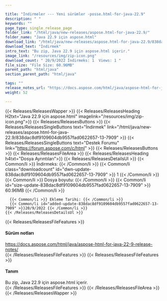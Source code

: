 ```yaml
---

title: "İndirmeler --- Yeni sürümler -posse.html-for-java-22.9"
description: " "
keywords: ""
page_type: single_release_page
folder_link: "/html/java/new-releases/aspose.html-for-java-22.9/"
folder_name: "Java 22.9 için aspose.html"
download_link: "/html/java/new-releases/aspose.html-for-java-22.9/838dac8df9109604db9557fad0622657-13-7909"
download_text: "İndirmek"
intro_text: "Bu zip, Java 22.9 için aspose.html içerir."
image_link: "/resources/img/zip-icon.png"
download_count: " 20/9/2022 İndirmeks: 1  Views: 1 "
file_size: "File Size: 60.96MB"
parent_path: "html/java"
section_parent_path: "html/java"

tags: ""
release_notes_url: "https://docs.aspose.com/html/java/aspose-html-for-java-22-9-release-notes/"
weight: 52

---
```


{{< Releases/ReleasesWapper >}}
  {{< Releases/ReleasesHeading H2txt="Java 22.9 için aspose.html" imagelink="/resources/img/zip-icon.png">}}
  {{< Releases/ReleasesButtons >}}
    {{< Releases/ReleasesSingleButtons text="İndirmek" link="/html/java/new-releases/aspose.html-for-java-22.9/838dac8df9109604db9557fad0622657-13-7909" >}}
    {{< Releases/ReleasesSingleButtons text="Destek Forumu" link="https://forum.aspose.com/c/html" >}}
  {{< Releases/ReleasesButtons >}}
  {{< Releases/ReleasesFileArea >}}
    {{< Releases/ReleasesHeading h4txt="Dosya Ayrıntıları">}}
    {{< Releases/ReleasesDetailsUl >}}
      {{< Common/li >}} İndirmeks: {{< /Common/li >}}
      {{< Common/li class="downloadcount" id="dwn-update-838dac8df9109604db9557fad0622657-13-7909" >}} 1 {{< /Common/li >}}
      {{< Common/li >}} Dosya boyutu: {{< /Common/li >}}
      {{< Common/li id="size-update-838dac8df9109604db9557fad0622657-13-7909" >}} 60.96MB {{< /Common/li >}}

      {{< Common/li >}} Ekleme Tarihi: {{< /Common/li >}}
      {{< Common/li id="added-update-838dac8df9109604db9557fad0622657-13-7909" >}}20/9/2022 {{< /Common/li >}}
    {{< /Releases/ReleasesDetailsUl >}}

  {{< Releases/ReleasesFileFeatures >}}
      <h4>Sürüm notları</h4><div><a href='https://docs.aspose.com/html/java/aspose-html-for-java-22-9-release-notes/'>https://docs.aspose.com/html/java/aspose-html-for-java-22-9-release-notes/</a></div>
  {{< /Releases/ReleasesFileFeatures >}}
  {{< Releases/ReleasesFileFeatures >}}
      <h4>Tanım</h4><div class="HTMLDescription">Bu zip, Java 22.9 için aspose.html içerir.</div>
  {{< /Releases/ReleasesFileFeatures >}}
 {{< /Releases/ReleasesFileArea >}}
{{< /Releases/ReleasesWapper >}}



